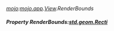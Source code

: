 _[mojo](../../modules/mojo/mojo-module.md):[mojo.app](../../modules/mojo/mojo-app.md).[View](../../modules/mojo/mojo-app-view.md).RenderBounds_
##### Property RenderBounds:[std.geom.Recti](../../modules/std/std-geom-recti.md)
